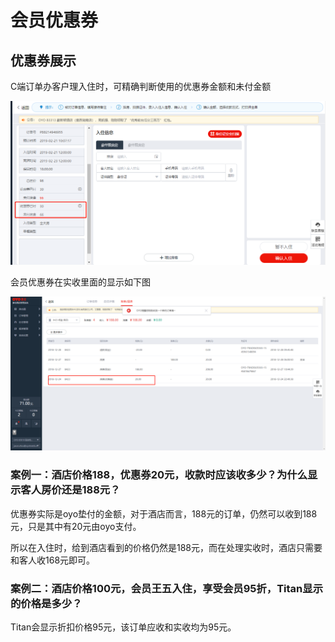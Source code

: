 # 会员优惠券

## 优惠券展示

C端订单办客户理入住时，可精确判断使用的优惠券金额和未付金额

![](../../.gitbook/assets/image%20%28291%29.png)

会员优惠券在实收里面的显示如下图

![&#x4F1A;&#x5458;&#x4F18;&#x60E0;&#x5238;&#x5B9E;&#x6536;](../../.gitbook/assets/image%20%2891%29.png)

### 

### 案例一：酒店价格188，优惠券20元，收款时应该收多少？为什么显示客人房价还是188元？

优惠券实际是oyo垫付的金额，对于酒店而言，188元的订单，仍然可以收到188元，只是其中有20元由oyo支付。

所以在入住时，给到酒店看到的价格仍然是188元，而在处理实收时，酒店只需要和客人收168元即可。  


### 案例二：酒店价格100元，会员王五入住，享受会员95折，Titan显示的价格是多少？

Titan会显示折扣价格95元，该订单应收和实收均为95元。

